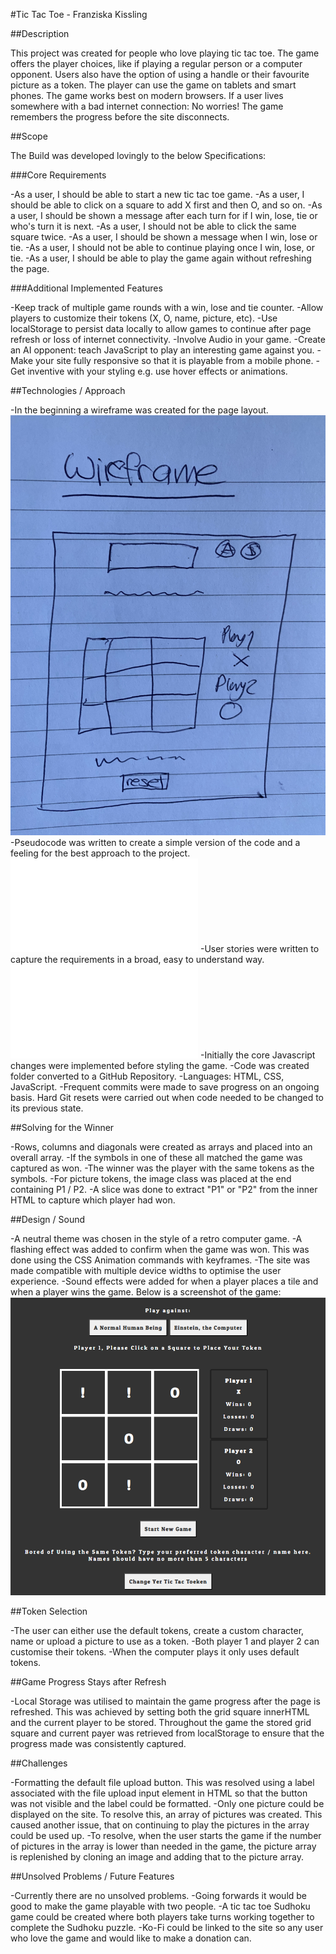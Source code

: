 
#Tic Tac Toe - Franziska Kissling

##Description

This project was created for people who love playing tic tac toe. The game offers the player choices, like if playing a regular person or  a computer opponent. Users also have the option of using a handle or their favourite picture as a token. 
The player can use the game on tablets and smart phones.  The game works best on modern browsers.
If a user lives somewhere with a bad internet connection: No worries! The game remembers the progress before the site disconnects. 

##Scope

The Build was developed lovingly to the below Specifications: 

###Core Requirements

-As a user, I should be able to start a new tic tac toe game.
-As a user, I should be able to click on a square to add X first and then O, and so on.
-As a user, I should be shown a message after each turn for if I win, lose, tie or who's turn it is next.
-As a user, I should not be able to click the same square twice.
-As a user, I should be shown a message when I win, lose or tie.
-As a user, I should not be able to continue playing once I win, lose, or tie.
-As a user, I should be able to play the game again without refreshing the page.

###Additional Implemented Features

-Keep track of multiple game rounds with a win, lose and tie counter.
-Allow players to customize their tokens (X, O, name, picture, etc).
-Use localStorage to persist data locally to allow games to continue after page refresh or loss of internet connectivity.
-Involve Audio in your game.
-Create an AI opponent: teach JavaScript to play an interesting game against you.
-Make your site fully responsive so that it is playable from a mobile phone.
-Get inventive with your styling e.g. use hover effects or animations.

##Technologies / Approach

-In the beginning a wireframe was created for the page layout.
![Wireframe](WireFrame.jpg "Wireframe")
-Pseudocode was written to create a simple version of the code and a feeling for the best approach to the project.
![Pseudocode](Pseudocode.txt "Pseudocode")
-User stories were written to capture the requirements in a broad, easy to understand way.
![User Stories](UserStories.txt "User Stories")
-Initially the core Javascript changes were implemented before styling the game.
-Code was created folder converted to a GitHub Repository.
-Languages: HTML, CSS, JavaScript.
-Frequent commits were made to save progress on an ongoing basis. Hard Git resets were carried out when code needed to be changed to its previous state.

##Solving for the Winner

-Rows, columns and diagonals were created as arrays and placed into an overall array. 
-If the symbols in one of these all matched the game was captured as won. 
-The winner was the player with the same tokens as the symbols. 
-For picture tokens, the image class was placed at the end containing P1 / P2. 
-A slice was done to extract "P1" or "P2" from the inner HTML to capture which player had won. 

##Design / Sound

-A neutral theme was chosen in the style of a retro computer game. 
-A flashing effect was added to confirm when the game was won. This was done using the CSS Animation commands with keyframes.
-The site was made compatible with multiple device widths to optimise the user experience. 
-Sound effects were added for when a player places a tile and when a player wins the game. 
Below is a screenshot of the game:
![Screenshot](Screenshot.png "Screenshot")

##Token Selection

-The user can either use the default tokens, create a custom character, name or upload a picture to use as a token. 
-Both player 1 and player 2 can customise their tokens. 
-When the computer plays it only uses default tokens. 

##Game Progress Stays after Refresh

-Local Storage was utilised to maintain the game progress after the page is refreshed. This was achieved by setting both the grid square innerHTML and the current player to be stored. Throughout the game the stored grid square and current payer was retrieved from localStorage to ensure that the progress made was consistently captured. 

##Challenges

-Formatting the default file upload button. This was resolved using a label associated with the file upload input element in HTML so that the button was not visible and the label could be formatted. 
-Only one picture could be displayed on the site. To resolve this, an array of pictures was created. This caused another issue, that on continuing to play the pictures in the array could be used up. 
-To resolve, when the user starts the game if the number of pictures in the array is lower than needed in the game, the picture array is replenished by cloning an image and adding that to the picture array. 

##Unsolved Problems / Future Features

-Currently there are no unsolved problems. 
-Going forwards it would be good to make the game playable with two people. 
-A tic tac toe Sudhoku game could be created where both players take turns working together to complete the Sudhoku puzzle. 
-Ko-Fi could be linked to the site so any user who love the game and would like to make a donation can. 



